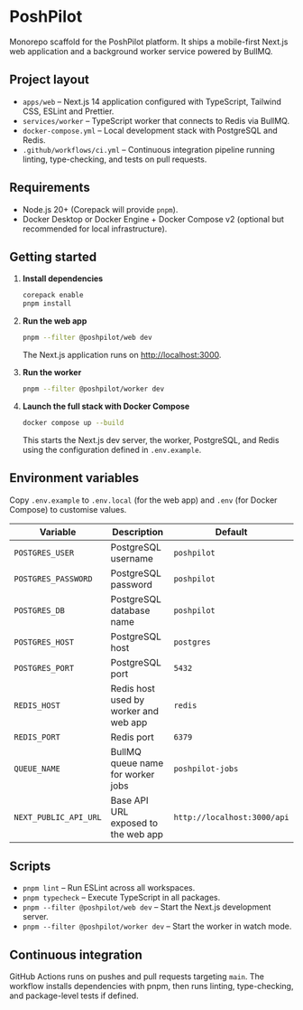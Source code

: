# PoshPilot

Monorepo scaffold for the PoshPilot platform. It ships a mobile-first Next.js web application and a background worker service powered by BullMQ.

## Project layout

- `apps/web` – Next.js 14 application configured with TypeScript, Tailwind CSS, ESLint and Prettier.
- `services/worker` – TypeScript worker that connects to Redis via BullMQ.
- `docker-compose.yml` – Local development stack with PostgreSQL and Redis.
- `.github/workflows/ci.yml` – Continuous integration pipeline running linting, type-checking, and tests on pull requests.

## Requirements

- Node.js 20+ (Corepack will provide `pnpm`).
- Docker Desktop or Docker Engine + Docker Compose v2 (optional but recommended for local infrastructure).

## Getting started

1. **Install dependencies**

   ```bash
   corepack enable
   pnpm install
   ```

2. **Run the web app**

   ```bash
   pnpm --filter @poshpilot/web dev
   ```

   The Next.js application runs on [http://localhost:3000](http://localhost:3000).

3. **Run the worker**

   ```bash
   pnpm --filter @poshpilot/worker dev
   ```

4. **Launch the full stack with Docker Compose**

   ```bash
   docker compose up --build
   ```

   This starts the Next.js dev server, the worker, PostgreSQL, and Redis using the configuration defined in `.env.example`.

## Environment variables

Copy `.env.example` to `.env.local` (for the web app) and `.env` (for Docker Compose) to customise values.

| Variable | Description | Default |
| --- | --- | --- |
| `POSTGRES_USER` | PostgreSQL username | `poshpilot` |
| `POSTGRES_PASSWORD` | PostgreSQL password | `poshpilot` |
| `POSTGRES_DB` | PostgreSQL database name | `poshpilot` |
| `POSTGRES_HOST` | PostgreSQL host | `postgres` |
| `POSTGRES_PORT` | PostgreSQL port | `5432` |
| `REDIS_HOST` | Redis host used by worker and web app | `redis` |
| `REDIS_PORT` | Redis port | `6379` |
| `QUEUE_NAME` | BullMQ queue name for worker jobs | `poshpilot-jobs` |
| `NEXT_PUBLIC_API_URL` | Base API URL exposed to the web app | `http://localhost:3000/api` |

## Scripts

- `pnpm lint` – Run ESLint across all workspaces.
- `pnpm typecheck` – Execute TypeScript in all packages.
- `pnpm --filter @poshpilot/web dev` – Start the Next.js development server.
- `pnpm --filter @poshpilot/worker dev` – Start the worker in watch mode.

## Continuous integration

GitHub Actions runs on pushes and pull requests targeting `main`. The workflow installs dependencies with pnpm, then runs linting, type-checking, and package-level tests if defined.
